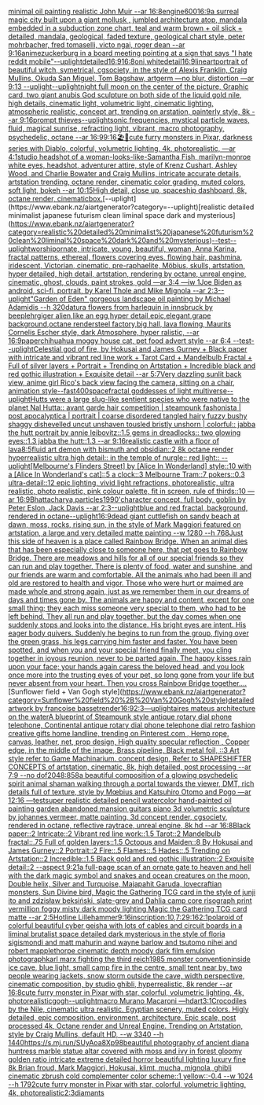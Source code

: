 [minimal oil painting realistic John Muir --ar 16:8](https://www.ebank.nz/aiartgenerator?category=minimal%20oil%20painting%20realistic%20John%20Muir%20--ar%2016%3A8)[engine](https://www.ebank.nz/aiartgenerator?category=engine)[600](https://www.ebank.nz/aiartgenerator?category=600)[16:9](https://www.ebank.nz/aiartgenerator?category=16%3A9)[a surreal magic city built upon a giant mollusk , jumbled architecture atop, mandala embedded in a subduction zone chart, teal and warm brown + oil slick + detailed, mandala, geological, faded texture, geological chart style, peter mohrbacher, fred tomaselli, victo ngai, roger dean --ar 9:16](https://www.ebank.nz/aiartgenerator?category=a%20surreal%20magic%20city%20built%20upon%20a%20giant%20mollusk%20%2C%20jumbled%20architecture%20atop%2C%20mandala%20embedded%20in%20a%20subduction%20zone%20chart%2C%20teal%20and%20warm%20brown%20%2B%20oil%20slick%20%2B%20detailed%2C%20mandala%2C%20geological%2C%20faded%20texture%2C%20geological%20chart%20style%2C%20peter%20mohrbacher%2C%20fred%20tomaselli%2C%20victo%20ngai%2C%20roger%20dean%20--ar%209%3A16)[anime](https://www.ebank.nz/aiartgenerator?category=anime)[zuckerburg in a board meeting pointing at a sign that says "I hate reddit mobile"](https://www.ebank.nz/aiartgenerator?category=zuckerburg%20in%20a%20board%20meeting%20pointing%20at%20a%20sign%20that%20says%20%22I%20hate%20reddit%20mobile%22)[--uplight](https://www.ebank.nz/aiartgenerator?category=--uplight)[detailed](https://www.ebank.nz/aiartgenerator?category=detailed)[16:9](https://www.ebank.nz/aiartgenerator?category=16%3A9)[16:8](https://www.ebank.nz/aiartgenerator?category=16%3A8)[oni,white](https://www.ebank.nz/aiartgenerator?category=oni%2Cwhite)[detail](https://www.ebank.nz/aiartgenerator?category=detail)[16:9](https://www.ebank.nz/aiartgenerator?category=16%3A9)[lineart](https://www.ebank.nz/aiartgenerator?category=lineart)[portrait of beautiful witch, symetrical, cgsociety, in the style of Alexis Franklin, Craig Mullins, Okuda San Miguel, Tom Bagshaw, artgerm —no blur, distortion —ar 9:13 --uplight](https://www.ebank.nz/aiartgenerator?category=portrait%20of%20beautiful%20witch%2C%20symetrical%2C%20cgsociety%2C%20in%20the%20style%20of%20Alexis%20Franklin%2C%20Craig%20Mullins%2C%20Okuda%20San%20Miguel%2C%20Tom%20Bagshaw%2C%20artgerm%20%E2%80%94no%20blur%2C%20distortion%20%E2%80%94ar%209%3A13%20--uplight)[--uplight](https://www.ebank.nz/aiartgenerator?category=--uplight)[night full moon on the center of the picture, Graphic card, two giant anubis God sculpture on both side of the liquid gold nile, high details, cinematic light, volumetric light, cinematic lighting, atmospheric realistic, concept art, trending on arstation, painterly style, 8k --ar 9:16](https://www.ebank.nz/aiartgenerator?category=night%20full%20moon%20on%20the%20center%20of%20the%20picture%2C%20Graphic%20card%2C%20two%20giant%20anubis%20God%20sculpture%20on%20both%20side%20of%20the%20liquid%20gold%20nile%2C%20high%20details%2C%20cinematic%20light%2C%20volumetric%20light%2C%20cinematic%20lighting%2C%20atmospheric%20realistic%2C%20concept%20art%2C%20trending%20on%20arstation%2C%20painterly%20style%2C%208k%20--ar%209%3A16)[prompt thieves](https://www.ebank.nz/aiartgenerator?category=prompt%20thieves)[--uplight](https://www.ebank.nz/aiartgenerator?category=--uplight)[sonic frequencies, mystical particle waves, fluid, magical sunrise, refracting light, vibrant, macro photography, psychedelic, octane --ar 16:9](https://www.ebank.nz/aiartgenerator?category=sonic%20frequencies%2C%20mystical%20particle%20waves%2C%20fluid%2C%20magical%20sunrise%2C%20refracting%20light%2C%20vibrant%2C%20macro%20photography%2C%20psychedelic%2C%20octane%20--ar%2016%3A9)[9:16](https://www.ebank.nz/aiartgenerator?category=9%3A16)[🏖🦑](https://www.ebank.nz/aiartgenerator?category=%F0%9F%8F%96%F0%9F%A6%91)[cute furry monsters in Pixar, darkness series with Diablo, colorful, volumetric lighting, 4k, photorealistic, —ar 4:1](https://www.ebank.nz/aiartgenerator?category=cute%20furry%20monsters%20in%20Pixar%2C%20darkness%20series%20with%20Diablo%2C%20colorful%2C%20volumetric%20lighting%2C%204k%2C%20photorealistic%2C%20%E2%80%94ar%204%3A1)[studio headshot of a woman-looks-like-Samantha Fish, marilyn-monroe white eyes, headshot, adventurer attire, style of Krenz Cushart, Ashley Wood, and Charlie Bowater and Craig Mullins, intricate accurate details, artstation trending, octane render, cinematic color grading, muted colors, soft light, bokeh --ar 10:15](https://www.ebank.nz/aiartgenerator?category=studio%20headshot%20of%20a%20woman-looks-like-Samantha%20Fish%2C%20marilyn-monroe%20white%20eyes%2C%20headshot%2C%20adventurer%20attire%2C%20style%20of%20Krenz%20Cushart%2C%20Ashley%20Wood%2C%20and%20Charlie%20Bowater%20and%20Craig%20Mullins%2C%20intricate%20accurate%20details%2C%20artstation%20trending%2C%20octane%20render%2C%20cinematic%20color%20grading%2C%20muted%20colors%2C%20soft%20light%2C%20bokeh%20--ar%2010%3A15)[High detail, close up, spaceship dashboard, 8k, octane render, cinematic](https://www.ebank.nz/aiartgenerator?category=High%20detail%2C%20close%20up%2C%20spaceship%20dashboard%2C%208k%2C%20octane%20render%2C%20cinematic)[box.](https://www.ebank.nz/aiartgenerator?category=box.)[--uplight](https://www.ebank.nz/aiartgenerator?category=--uplight)[realistic detailed minimalist japanese futurism clean liminal space dark and mysterious](https://www.ebank.nz/aiartgenerator?category=realistic%20detailed%20minimalist%20japanese%20futurism%20clean%20liminal%20space%20dark%20and%20mysterious)[--test](https://www.ebank.nz/aiartgenerator?category=--test)[--uplight](https://www.ebank.nz/aiartgenerator?category=--uplight)[worship](https://www.ebank.nz/aiartgenerator?category=worship)[ornate, intricate, young, beautiful, woman, Anna Karina, fractal patterns, ethereal, flowers covering eyes, flowing hair, pashmina, iridescent, Victorian, cinematic, pre-raphaelite, Möbius, skulls, artstation, hyper detailed, high detail, artstation, rendering by octane, unreal engine, cinematic, ghost, clouds, paint strokes, gold —ar 3:4 —iw 1](https://www.ebank.nz/aiartgenerator?category=ornate%2C%20intricate%2C%20young%2C%20beautiful%2C%20woman%2C%20Anna%20Karina%2C%20fractal%20patterns%2C%20ethereal%2C%20flowers%20covering%20eyes%2C%20flowing%20hair%2C%20pashmina%2C%20iridescent%2C%20Victorian%2C%20cinematic%2C%20pre-raphaelite%2C%20M%C3%B6bius%2C%20skulls%2C%20artstation%2C%20hyper%20detailed%2C%20high%20detail%2C%20artstation%2C%20rendering%20by%20octane%2C%20unreal%20engine%2C%20cinematic%2C%20ghost%2C%20clouds%2C%20paint%20strokes%2C%20gold%20%E2%80%94ar%203%3A4%20%E2%80%94iw%201)[Joe Biden as android, sci-fi, portrait, by Karel Thole and Mike Mignola --ar 2:3](https://www.ebank.nz/aiartgenerator?category=Joe%20Biden%20as%20android%2C%20sci-fi%2C%20portrait%2C%20by%20Karel%20Thole%20and%20Mike%20Mignola%20--ar%202%3A3)[--uplight](https://www.ebank.nz/aiartgenerator?category=--uplight)["Garden of Eden" gorgeous landscape oil painting by Michael Adamidis --h 320](https://www.ebank.nz/aiartgenerator?category=%22Garden%20of%20Eden%22%20gorgeous%20landscape%20oil%20painting%20by%20Michael%20Adamidis%20--h%20320)[datura flowers from harlequin in innsbruck by beeple](https://www.ebank.nz/aiartgenerator?category=datura%20flowers%20from%20harlequin%20in%20innsbruck%20by%20beeple)[hrgiger alien,like an egg,hyper detail,epic,elegant,grape background,octane render](https://www.ebank.nz/aiartgenerator?category=hrgiger%20alien%2Clike%20an%20egg%2Chyper%20detail%2Cepic%2Celegant%2Cgrape%20background%2Coctane%20render)[steel factory,big hall,  lava flowing, Maurits Cornelis Escher style, dark Atmosphere, hyper ralistic, --ar 16:9](https://www.ebank.nz/aiartgenerator?category=steel%20factory%2Cbig%20hall%2C%20%20lava%20flowing%2C%20Maurits%20Cornelis%20Escher%20style%2C%20dark%20Atmosphere%2C%20hyper%20ralistic%2C%20--ar%2016%3A9)[paper](https://www.ebank.nz/aiartgenerator?category=paper)[chihuahua moggy house cat, pet food advert style --ar 6:4 --test](https://www.ebank.nz/aiartgenerator?category=chihuahua%20moggy%20house%20cat%2C%20pet%20food%20advert%20style%20--ar%206%3A4%20--test)[--uplight](https://www.ebank.nz/aiartgenerator?category=--uplight)[Celestial god of fire, by Hokusai and James Gurney + Black paper with intricate and vibrant red line work + Tarot Card + Mandelbulb Fractal + Full of silver layers + Portrait + Trending on Artstation + Incredible black and red gothic illustration + Exquisite detail --ar 5:7](https://www.ebank.nz/aiartgenerator?category=Celestial%20god%20of%20fire%2C%20by%20Hokusai%20and%20James%20Gurney%20%2B%20Black%20paper%20with%20intricate%20and%20vibrant%20red%20line%20work%20%2B%20Tarot%20Card%20%2B%20Mandelbulb%20Fractal%20%2B%20Full%20of%20silver%20layers%20%2B%20Portrait%20%2B%20Trending%20on%20Artstation%20%2B%20Incredible%20black%20and%20red%20gothic%20illustration%20%2B%20Exquisite%20detail%20--ar%205%3A7)[Very dazzling sunlit back view, anime girl Rico's back view facing the camera, sitting on a chair, animation style](https://www.ebank.nz/aiartgenerator?category=Very%20dazzling%20sunlit%20back%20view%2C%20anime%20girl%20Rico%27s%20back%20view%20facing%20the%20camera%2C%20sitting%20on%20a%20chair%2C%20animation%20style)[--fast](https://www.ebank.nz/aiartgenerator?category=--fast)[400](https://www.ebank.nz/aiartgenerator?category=400)[space](https://www.ebank.nz/aiartgenerator?category=space)[fractal goddesses of light multiverse](https://www.ebank.nz/aiartgenerator?category=fractal%20goddesses%20of%20light%20multiverse)[--uplight](https://www.ebank.nz/aiartgenerator?category=--uplight)[Hutts were a large slug-like sentient species who were native to the planet Nal Hutta:: avant garde hair competition | steampunk fashonista | post apocalyptica | portrait | coarse disordered tangled hairy fuzzy bushy shaggy dishevelled uncut unshaven tousled bristly unshorn | colorful:: jabba the hutt portrait by annie leibovitz::1.5 gems in dreadlocks:: two glowing eyes::1.3 jabba the hutt::1.3  --ar 9:16](https://www.ebank.nz/aiartgenerator?category=Hutts%20were%20a%20large%20slug-like%20sentient%20species%20who%20were%20native%20to%20the%20planet%20Nal%20Hutta%3A%3A%20avant%20garde%20hair%20competition%20%7C%20steampunk%20fashonista%20%7C%20post%20apocalyptica%20%7C%20portrait%20%7C%20coarse%20disordered%20tangled%20hairy%20fuzzy%20bushy%20shaggy%20dishevelled%20uncut%20unshaven%20tousled%20bristly%20unshorn%20%7C%20colorful%3A%3A%20jabba%20the%20hutt%20portrait%20by%20annie%20leibovitz%3A%3A1.5%20gems%20in%20dreadlocks%3A%3A%20two%20glowing%20eyes%3A%3A1.3%20jabba%20the%20hutt%3A%3A1.3%20%20--ar%209%3A16)[realistic castle with a floor of lava](https://www.ebank.nz/aiartgenerator?category=realistic%20castle%20with%20a%20floor%20of%20lava)[8:5](https://www.ebank.nz/aiartgenerator?category=8%3A5)[fluid art demon with bismuth and obsidian::2 8k octane render hyperrealistic ultra high detail:: in the temple of nurgle:: red light:: --uplight](https://www.ebank.nz/aiartgenerator?category=fluid%20art%20demon%20with%20bismuth%20and%20obsidian%3A%3A2%208k%20octane%20render%20hyperrealistic%20ultra%20high%20detail%3A%3A%20in%20the%20temple%20of%20nurgle%3A%3A%20red%20light%3A%3A%20--uplight)[[Melbourne's Flinders Street] by [Alice In Wonderland] style::10 with a [Alice In Wonderland's cat]::5 a clock::3 Melbourne Tram::7 pokers::0.3 ultra-detail::12 epic lighting, vivid light refractions, photorealistic, ultra realistic, photo realistic, pink colour palette, fit in screen, rule of thirds::10 —ar 16:9](https://www.ebank.nz/aiartgenerator?category=%5BMelbourne%27s%20Flinders%20Street%5D%20by%20%5BAlice%20In%20Wonderland%5D%20style%3A%3A10%20with%20a%20%5BAlice%20In%20Wonderland%27s%20cat%5D%3A%3A5%20a%20clock%3A%3A3%20Melbourne%20Tram%3A%3A7%20pokers%3A%3A0.3%20ultra-detail%3A%3A12%20epic%20lighting%2C%20vivid%20light%20refractions%2C%20photorealistic%2C%20ultra%20realistic%2C%20photo%20realistic%2C%20pink%20colour%20palette%2C%20fit%20in%20screen%2C%20rule%20of%20thirds%3A%3A10%20%E2%80%94ar%2016%3A9)[Bhattacharya,](https://www.ebank.nz/aiartgenerator?category=Bhattacharya%2C)[particles](https://www.ebank.nz/aiartgenerator?category=particles)[1990'](https://www.ebank.nz/aiartgenerator?category=1990%27)[character concept, full body, goblin by Peter Eslon, Jack Davis --ar 2:3](https://www.ebank.nz/aiartgenerator?category=character%20concept%2C%20full%20body%2C%20goblin%20by%20Peter%20Eslon%2C%20Jack%20Davis%20--ar%202%3A3)[--uplight](https://www.ebank.nz/aiartgenerator?category=--uplight)[blue and red fractal, background, rendered in octane](https://www.ebank.nz/aiartgenerator?category=blue%20and%20red%20fractal%2C%20background%2C%20rendered%20in%20octane)[--uplight](https://www.ebank.nz/aiartgenerator?category=--uplight)[16:9](https://www.ebank.nz/aiartgenerator?category=16%3A9)[dead giant cuttlefish on sandy beach at dawn, moss, rocks, rising sun, in the style of Mark Maggiori featured on artstation, a large and very detailed matte painting  --w 1280 --h 768](https://www.ebank.nz/aiartgenerator?category=dead%20giant%20cuttlefish%20on%20sandy%20beach%20at%20dawn%2C%20moss%2C%20rocks%2C%20rising%20sun%2C%20in%20the%20style%20of%20Mark%20Maggiori%20featured%20on%20artstation%2C%20a%20large%20and%20very%20detailed%20matte%20painting%20%20--w%201280%20--h%20768)[Just this side of heaven is a place called Rainbow Bridge. When an animal dies that has been especially close to someone here, that pet goes to Rainbow Bridge. There are meadows and hills for all of our special friends so they can run and play together. There is plenty of food, water and sunshine, and our friends are warm and comfortable. All the animals who had been ill and old are restored to health and vigor. Those who were hurt or maimed are made whole and strong again, just as we remember them in our dreams of days and times gone by. The animals are happy and content, except for one small thing; they each miss someone very special to them, who had to be left behind. They all run and play together, but the day comes when one suddenly stops and looks into the distance. His bright eyes are intent. His eager body quivers. Suddenly he begins to run from the group, flying over the green grass, his legs carrying him faster and faster. You have been spotted, and when you and your special friend finally meet, you cling together in joyous reunion, never to be parted again. The happy kisses rain upon your face; your hands again caress the beloved head, and you look once more into the trusting eyes of your pet, so long gone from your life but never absent from your heart. Then you cross Rainbow Bridge together....](https://www.ebank.nz/aiartgenerator?category=Just%20this%20side%20of%20heaven%20is%20a%20place%20called%20Rainbow%20Bridge.%20When%20an%20animal%20dies%20that%20has%20been%20especially%20close%20to%20someone%20here%2C%20that%20pet%20goes%20to%20Rainbow%20Bridge.%20There%20are%20meadows%20and%20hills%20for%20all%20of%20our%20special%20friends%20so%20they%20can%20run%20and%20play%20together.%20There%20is%20plenty%20of%20food%2C%20water%20and%20sunshine%2C%20and%20our%20friends%20are%20warm%20and%20comfortable.%20All%20the%20animals%20who%20had%20been%20ill%20and%20old%20are%20restored%20to%20health%20and%20vigor.%20Those%20who%20were%20hurt%20or%20maimed%20are%20made%20whole%20and%20strong%20again%2C%20just%20as%20we%20remember%20them%20in%20our%20dreams%20of%20days%20and%20times%20gone%20by.%20The%20animals%20are%20happy%20and%20content%2C%20except%20for%20one%20small%20thing%3B%20they%20each%20miss%20someone%20very%20special%20to%20them%2C%20who%20had%20to%20be%20left%20behind.%20They%20all%20run%20and%20play%20together%2C%20but%20the%20day%20comes%20when%20one%20suddenly%20stops%20and%20looks%20into%20the%20distance.%20His%20bright%20eyes%20are%20intent.%20His%20eager%20body%20quivers.%20Suddenly%20he%20begins%20to%20run%20from%20the%20group%2C%20flying%20over%20the%20green%20grass%2C%20his%20legs%20carrying%20him%20faster%20and%20faster.%20You%20have%20been%20spotted%2C%20and%20when%20you%20and%20your%20special%20friend%20finally%20meet%2C%20you%20cling%20together%20in%20joyous%20reunion%2C%20never%20to%20be%20parted%20again.%20The%20happy%20kisses%20rain%20upon%20your%20face%3B%20your%20hands%20again%20caress%20the%20beloved%20head%2C%20and%20you%20look%20once%20more%20into%20the%20trusting%20eyes%20of%20your%20pet%2C%20so%20long%20gone%20from%20your%20life%20but%20never%20absent%20from%20your%20heart.%20Then%20you%20cross%20Rainbow%20Bridge%20together....)[Sunflower field + Van Gogh style](https://www.ebank.nz/aiartgenerator?category=Sunflower%20field%20%2B%20Van%20Gogh%20style)[detailed](https://www.ebank.nz/aiartgenerator?category=detailed)[artwork by francoise basset](https://www.ebank.nz/aiartgenerator?category=artwork%20by%20francoise%20basset)[render](https://www.ebank.nz/aiartgenerator?category=render)[16:9](https://www.ebank.nz/aiartgenerator?category=16%3A9)[2:3](https://www.ebank.nz/aiartgenerator?category=2%3A3)[—uplight](https://www.ebank.nz/aiartgenerator?category=%E2%80%94uplight)[aires mateus architecture on the water](https://www.ebank.nz/aiartgenerator?category=aires%20mateus%20architecture%20on%20the%20water)[A blueprint of Steampunk style antique rotary dial phone telephone,  Continental antique rotary dial phone telephone dial retro fashion creative gifts home landline, trending on Pinterest.com  , Hemp rope, canvas, leather, net, prop design, High quality specular reflection , Copper  edge, in the middle of the image, Brass pipeline,  Black metal foil,  ::3  Art style refer to Game Machinarium.  concept design, Refer to SHAPESHIFTER CONCEPTS  of artstation, cinematic,  8k, high detailed,  post processing    --ar 7:9   --no dof](https://www.ebank.nz/aiartgenerator?category=A%20blueprint%20of%20Steampunk%20style%20antique%20rotary%20dial%20phone%20telephone%2C%20%20Continental%20antique%20rotary%20dial%20phone%20telephone%20dial%20retro%20fashion%20creative%20gifts%20home%20landline%2C%20trending%20on%20Pinterest.com%20%20%2C%20Hemp%20rope%2C%20canvas%2C%20leather%2C%20net%2C%20prop%20design%2C%20High%20quality%20specular%20reflection%20%2C%20Copper%20%20edge%2C%20in%20the%20middle%20of%20the%20image%2C%20Brass%20pipeline%2C%20%20Black%20metal%20foil%2C%20%20%3A%3A3%20%20Art%20style%20refer%20to%20Game%20Machinarium.%20%20concept%20design%2C%20Refer%20to%20SHAPESHIFTER%20CONCEPTS%20%20of%20artstation%2C%20cinematic%2C%20%208k%2C%20high%20detailed%2C%20%20post%20processing%20%20%20%20--ar%207%3A9%20%20%20--no%20dof)[2048:858](https://www.ebank.nz/aiartgenerator?category=2048%3A858)[a beautiful composition of a glowing psychedelic spirit animal shaman walking through a portal towards the viewer, DMT,  rich details full of texture, style by Mœbius and Katsuhiro Otomo and Pogo —ar 12:16 —test](https://www.ebank.nz/aiartgenerator?category=a%20beautiful%20composition%20of%20a%20glowing%20psychedelic%20spirit%20animal%20shaman%20walking%20through%20a%20portal%20towards%20the%20viewer%2C%20DMT%2C%20%20rich%20details%20full%20of%20texture%2C%20style%20by%20M%C5%93bius%20and%20Katsuhiro%20Otomo%20and%20Pogo%20%E2%80%94ar%2012%3A16%20%E2%80%94test)[super realistic detailed pencil watercolor hand-painted oil painting garden abandoned mansion guitars piano 3d volumetric sculpture by johannes vermeer, matte painting, 3d concept render, cgsociety, rendered in octane, reflective raytrace, unreal engine, 8k hd --ar 16:8](https://www.ebank.nz/aiartgenerator?category=super%20realistic%20detailed%20pencil%20watercolor%20hand-painted%20oil%20painting%20garden%20abandoned%20mansion%20guitars%20piano%203d%20volumetric%20sculpture%20by%20johannes%20vermeer%2C%20matte%20painting%2C%203d%20concept%20render%2C%20cgsociety%2C%20rendered%20in%20octane%2C%20reflective%20raytrace%2C%20unreal%20engine%2C%208k%20hd%20--ar%2016%3A8)[Black paper::2 Intricate::2 Vibrant red line work::1.5 Tarot::2 Mandelbulb fractal::.75 Full of golden layers::1.5 Octopus and Maiden::8 By Hokusai and James Gurney::2 Portrait::2 Fire::.5 Flames::.5 Hades::.5 Trending on Artstation::2 Incredible::1.5 Black gold and red gothic illustration::2 Exquisite detail::2 --aspect 9:21](https://www.ebank.nz/aiartgenerator?category=Black%20paper%3A%3A2%20Intricate%3A%3A2%20Vibrant%20red%20line%20work%3A%3A1.5%20Tarot%3A%3A2%20Mandelbulb%20fractal%3A%3A.75%20Full%20of%20golden%20layers%3A%3A1.5%20Octopus%20and%20Maiden%3A%3A8%20By%20Hokusai%20and%20James%20Gurney%3A%3A2%20Portrait%3A%3A2%20Fire%3A%3A.5%20Flames%3A%3A.5%20Hades%3A%3A.5%20Trending%20on%20Artstation%3A%3A2%20Incredible%3A%3A1.5%20Black%20gold%20and%20red%20gothic%20illustration%3A%3A2%20Exquisite%20detail%3A%3A2%20--aspect%209%3A21)[a full-page scan of an ornate gate to heaven and hell with the dark magic symbol and snakes and ocean creatures on the moon, Double helix, Silver and Turquoise, Majapahit Garuda, lovecraftian monsters, Sun Divine bird, Magic the Gathering TCG card in the style of junji ito and zdzisław beksiński, slate-grey and Dahlia camp core risograph print vermillion foggy misty dark moody lighting Magic the Gathering TCG card matte --ar 2:5](https://www.ebank.nz/aiartgenerator?category=a%20full-page%20scan%20of%20an%20ornate%20gate%20to%20heaven%20and%20hell%20with%20the%20dark%20magic%20symbol%20and%20snakes%20and%20ocean%20creatures%20on%20the%20moon%2C%20Double%20helix%2C%20Silver%20and%20Turquoise%2C%20Majapahit%20Garuda%2C%20lovecraftian%20monsters%2C%20Sun%20Divine%20bird%2C%20Magic%20the%20Gathering%20TCG%20card%20in%20the%20style%20of%20junji%20ito%20and%20zdzis%C5%82aw%20beksi%C5%84ski%2C%20slate-grey%20and%20Dahlia%20camp%20core%20risograph%20print%20vermillion%20foggy%20misty%20dark%20moody%20lighting%20Magic%20the%20Gathering%20TCG%20card%20matte%20--ar%202%3A5)[Hotline Lillehammer](https://www.ebank.nz/aiartgenerator?category=Hotline%20Lillehammer)[9:16](https://www.ebank.nz/aiartgenerator?category=9%3A16)[inscription:10,](https://www.ebank.nz/aiartgenerator?category=inscription%3A10%2C)[7:2](https://www.ebank.nz/aiartgenerator?category=7%3A2)[9:16](https://www.ebank.nz/aiartgenerator?category=9%3A16)[2:1](https://www.ebank.nz/aiartgenerator?category=2%3A1)[polaroid of colorful beautiful cyber geisha with lots of cables and circuit boards in a liminal brutalist space detailed dark mysterious in the style of floria sigismondi and matt mahurin and wayne barlow and tsutomo nihei and robert mapplethorpe cinematic depth moody dark film emulsion photograph](https://www.ebank.nz/aiartgenerator?category=polaroid%20of%20colorful%20beautiful%20cyber%20geisha%20with%20lots%20of%20cables%20and%20circuit%20boards%20in%20a%20liminal%20brutalist%20space%20detailed%20dark%20mysterious%20in%20the%20style%20of%20floria%20sigismondi%20and%20matt%20mahurin%20and%20wayne%20barlow%20and%20tsutomo%20nihei%20and%20robert%20mapplethorpe%20cinematic%20depth%20moody%20dark%20film%20emulsion%20photograph)[karl marx fighting the third reich](https://www.ebank.nz/aiartgenerator?category=karl%20marx%20fighting%20the%20third%20reich)[1985 monster convention](https://www.ebank.nz/aiartgenerator?category=1985%20monster%20convention)[inside ice cave, blue light, small camp fire in the centre, small tent near by, two people wearing jackets, snow storm outside the cave, width perspective, cinematic composition, by studio ghibli, hyperrealistic, 8k render --ar 16:8](https://www.ebank.nz/aiartgenerator?category=inside%20ice%20cave%2C%20blue%20light%2C%20small%20camp%20fire%20in%20the%20centre%2C%20small%20tent%20near%20by%2C%20two%20people%20wearing%20jackets%2C%20snow%20storm%20outside%20the%20cave%2C%20width%20perspective%2C%20cinematic%20composition%2C%20by%20studio%20ghibli%2C%20hyperrealistic%2C%208k%20render%20--ar%2016%3A8)[cute furry monster in Pixar with star, colorful, volumetric lighting, 4k, photorealistic](https://www.ebank.nz/aiartgenerator?category=cute%20furry%20monster%20in%20Pixar%20with%20star%2C%20colorful%2C%20volumetric%20lighting%2C%204k%2C%20photorealistic)[gogh](https://www.ebank.nz/aiartgenerator?category=gogh)[--uplight](https://www.ebank.nz/aiartgenerator?category=--uplight)[macro Murano Macaroni —hd](https://www.ebank.nz/aiartgenerator?category=macro%20Murano%20Macaroni%20%E2%80%94hd)[art](https://www.ebank.nz/aiartgenerator?category=art)[3:1](https://www.ebank.nz/aiartgenerator?category=3%3A1)[Crocodiles by the Nile, cinematic ultra realistic. Egyptian scenery, muted colors. Higly detailed, epic composition. environment, architecture. Epic scale, post processed 4k, Octane render and Unreal Engine. Trending on Artstation, style by Craig Mullins, default HD, --w 3340 --h 1440](https://www.ebank.nz/aiartgenerator?category=Crocodiles%20by%20the%20Nile%2C%20cinematic%20ultra%20realistic.%20Egyptian%20scenery%2C%20muted%20colors.%20Higly%20detailed%2C%20epic%20composition.%20environment%2C%20architecture.%20Epic%20scale%2C%20post%20processed%204k%2C%20Octane%20render%20and%20Unreal%20Engine.%20Trending%20on%20Artstation%2C%20style%20by%20Craig%20Mullins%2C%20default%20HD%2C%20--w%203340%20--h%201440)[<https://s.mj.run/SUyAoa8Xp98>](https://www.ebank.nz/aiartgenerator?category=%3Chttps%3A//s.mj.run/SUyAoa8Xp98%3E)[beautiful photography of ancient diana huntress marble statue altar covered with moss and ivy in forest gloomy golden ratio intricate extreme detailed horror beautiful lighting luxury fine 8k Brian froud, Mark Maggiori, Hokusai, klimt, mucha, mignola, ghibli cinematic zbrush cold complementer color scheme::1 yellow::-0.4 --w 1024 --h 1792](https://www.ebank.nz/aiartgenerator?category=beautiful%20photography%20of%20ancient%20diana%20huntress%20marble%20statue%20altar%20covered%20with%20moss%20and%20ivy%20in%20forest%20gloomy%20golden%20ratio%20intricate%20extreme%20detailed%20horror%20beautiful%20lighting%20luxury%20fine%208k%20Brian%20froud%2C%20Mark%20Maggiori%2C%20Hokusai%2C%20klimt%2C%20mucha%2C%20mignola%2C%20ghibli%20cinematic%20zbrush%20cold%20complementer%20color%20scheme%3A%3A1%20yellow%3A%3A-0.4%20--w%201024%20--h%201792)[cute furry monster in Pixar with star, colorful, volumetric lighting, 4k, photorealistic](https://www.ebank.nz/aiartgenerator?category=cute%20furry%20monster%20in%20Pixar%20with%20star%2C%20colorful%2C%20volumetric%20lighting%2C%204k%2C%20photorealistic)[2:3](https://www.ebank.nz/aiartgenerator?category=2%3A3)[diamants](https://www.ebank.nz/aiartgenerator?category=diamants)